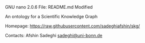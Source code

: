   GNU nano 2.0.6                                 File: README.md                                                               Modified

An ontology for a Scientific Knowledge Graph

Homepage:
https://raw.githubusercontent.com/sadeghiafshin/skg/

Contacts:
Afshin Sadeghi <sadeghi@uni-bonn.de>
